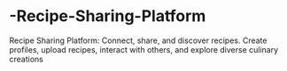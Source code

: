 # -Recipe-Sharing-Platform
Recipe Sharing Platform: Connect, share, and discover recipes. Create profiles, upload recipes, interact with others, and explore diverse culinary creations
